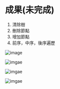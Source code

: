 # 成果(未完成)
1. 清除樹
2. 刪除節點
3. 增加節點
4. 前序，中序，後序遍歷

![image](https://github.com/amstudnet/tree/blob/master/image.png)

![imgae](https://github.com/amstudnet/tree/blob/master/postorder.png)

![imgae](https://github.com/amstudnet/tree/blob/master/preorder.png)

![imgae](https://github.com/amstudnet/tree/blob/master/inorder.png)
